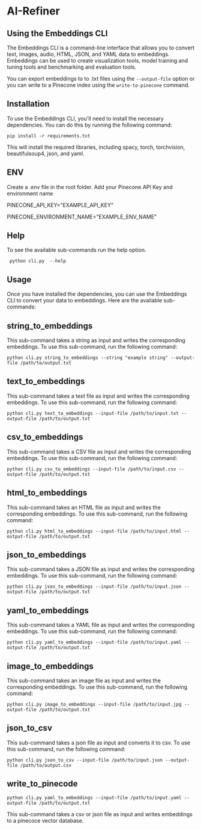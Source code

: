 # AI-Refiner

## Using the Embeddings CLI

The Embeddings CLI is a command-line interface that allows you to convert text, images, audio, HTML, JSON, and YAML data to embeddings. Embeddings can be used to create visualization tools, model training and tuning tools and benchmarking and evaluation tools.

You can export embeddings to to .txt files using the `--output-file` option or you can write to a Pinecone index using the `write-to-pinecone` command.

## Installation

To use the Embeddings CLI, you'll need to install the necessary dependencies. You can do this by running the following command:

`pip install -r requirements.txt`

This will install the required libraries, including spacy, torch, torchvision, beautifulsoup4, json, and yaml.

## ENV

Create a .env file in the root folder. Add your Pinecone API Key and environment name

PINECONE_API_KEY="EXAMPLE_API_KEY"

PINECONE_ENVIRONMENT_NAME="EXAMPLE_ENV_NAME"

## Help

To see the available sub-commands run the help option.

` python cli.py  --help`

## Usage

Once you have installed the dependencies, you can use the Embeddings CLI to convert your data to embeddings. Here are the available sub-commands:

## string_to_embeddings

This sub-command takes a string as input and writes the corresponding embeddings. To use this sub-command, run the following command:

`python cli.py string_to_embeddings --string "example string" --output-file /path/to/output.txt`

## text_to_embeddings

This sub-command takes a text file as input and writes the corresponding embeddings. To use this sub-command, run the following command:

`python cli.py text_to_embeddings --input-file /path/to/input.txt --output-file /path/to/output.txt`

## csv_to_embeddings

This sub-command takes a CSV file as input and writes the corresponding embeddings. To use this sub-command, run the following command:

`python cli.py csv_to_embeddings --input-file /path/to/input.csv --output-file /path/to/output.txt`

## html_to_embeddings

This sub-command takes an HTML file as input and writes the corresponding embeddings. To use this sub-command, run the following command:

`python cli.py html_to_embeddings --input-file /path/to/input.html --output-file /path/to/output.txt`

## json_to_embeddings

This sub-command takes a JSON file as input and writes the corresponding embeddings. To use this sub-command, run the following command:

`python cli.py json_to_embeddings --input-file /path/to/input.json --output-file /path/to/output.txt`

## yaml_to_embeddings

This sub-command takes a YAML file as input and writes the corresponding embeddings. To use this sub-command, run the following command:

`python cli.py yaml_to_embeddings --input-file /path/to/input.yaml --output-file /path/to/output.txt`

## image_to_embeddings

This sub-command takes an image file as input and writes the corresponding embeddings. To use this sub-command, run the following command:

`python cli.py image_to_embeddings --input-file /path/to/input.jpg --output-file /path/to/output.txt`

## json_to_csv

This sub-command takes a json file as input and converts it to csv. To use this sub-command, run the following command:

`python cli.py json_to_csv --input-file /path/to/input.json --output-file /path/to/output.csv`


## write_to_pinecode 

`python cli.py yaml_to_embeddings --input-file /path/to/input.yaml --output-file /path/to/output.txt`

This sub-command takes a csv or json file as input and writes embeddings to a pinecoce vector database.
